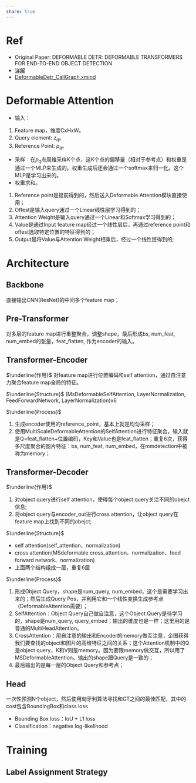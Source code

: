 ```yaml
---
share: true
---
```


# Ref 
- Original Paper: DEFORMABLE DETR: DEFORMABLE TRANSFORMERS FOR END-TO-END OBJECT DETECTION
- [详解](https://zhuanlan.zhihu.com/p/520666550)
- [DeformableDetr_CallGraph.xmind](https://1drv.ms/u/s!AoE-r_P7l4j3gv5X5XwlX-VIGStRjQ?e=He2fwW)

# Deformable Attention

- 输入：
1. Feature map，维度CxHxW。
2. Query element: $z_q$。
3. Reference Point: $p_q$。
- 采样：在$p_q$点周维采样K个点，这K个点的偏移量（相对于参考点）和权重是通过一个MLP来生成的。权重生成后还会通过一个softmax来归一化。这个MLP是学习出来的。
- 权重求和。

1. Reference point是提前得到的，然后送入Deformable Attention模块直接使用；
2. Offest是输入query通过一个Linear线性层学习得到的；
3. Attention Weight是输入query通过一个Linear和Softmax学习得到的；
4. Value是通过Input feature map经过一个线性层后，再通过reference point和offest选取特定位置的特征得到的；
5. Output是将Value与Attention Weight相乘后，经过一个线性层得到的;


# Architecture

## Backbone

直接输出CNN(ResNet)的中间多个feature map；

## Pre-Transformer
对多层的feature map进行重整聚合，调整shape，最后形成bs, num_feat, num_embed的张量，feat_flatten, 作为encoder的输入。

## Transformer-Encoder

$\underline{作用}$
对feature map进行位置编码和self attention，通过自注意力聚合feature map全局的特征。

$\underline{Structure}$
(MsDeformableSelfAttention, LayerNormalization, FeedForwardNetwork, LayerNormalization)x6

$\underline{Process}$
1. 生成encoder使用的reference_point，基本上就是均匀采样；
2. 使用MultiScaleDeformableAttention的SelfAttention进行特征聚合，输入就是Q=feat_flatten+位置编码，Key和Value也是feat_flatten；重复6次，获得多尺度聚合的图片特征：bs, num_feat, num_embed，在mmdetection中被称为memory；

## Transformer-Decoder

$\underline{作用}$
1. 对object query进行self attention，使得每个object query关注不同的obejct信息;
2. 将object query与encoder_out进行cross attention，让object query在feature map上找到不同的obejct;

$\underline{Structure}$
- self attention(self_attention、normalization)
- cross attention(MSdeformable cross_attention、normalization、feed forward network、normalization)
- 上面两个结构组成一层，重复6层

$\underline{Process}$
1. 形成Object Query，shape是num_query, num_embed，这个是需要学习出来的；然后生成Query Pos，并利用它和一个线性变换生成参考点（DeformableAttention需要）；
2. SelfAttention：Object Query自己做自注意，这个Object Query是待学习的，shape是num_query, query_embed；输出的维度也是一样；这里用的是普通的MultiHeadAttention。
3. CrossAttention：用自注意的输出和Encoder的memory做互注意，企图获得我们要查找的object和图片的高维特征之间的关系；这个Attention机制中的Q是object query，K和V则是memory。因为要跟memory做交互，所以用了MSDeformableAttention。输出的shape跟Query是一致的；
4. 最后输出的是每一层的Object Query和参考点；

## Head

一次性预测N个object，然后使用匈牙利算法寻找和GT之间的最佳匹配，其中的cost包含BoundingBox和class loss
- Bounding Box loss：IoU + L1 loss
- Classification：negative log-likelihood

# Training

## Label Assignment Strategy

